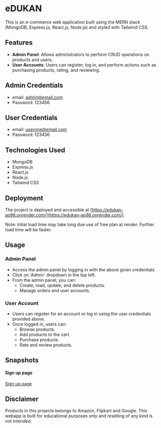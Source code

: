 # eDUKAN

This is an e-commerce web application built using the MERN stack (MongoDB, Express.js, React.js, Node.js) and styled with Tailwind CSS.

## Features

- **Admin Panel**: Allows administrators to perform CRUD operations on products and users.
- **User Accounts**: Users can register, log in, and perform actions such as purchasing products, rating, and reviewing.

## Admin Credentials

- email: admin@email.com
- Password: 123456

## User Credentials

- email: userone@email.com
- Password: 123456

## Technologies Used

- MongoDB
- Express.js
- React.js
- Node.js
- Tailwind CSS

## Deployment

The project is deployed and accessible at [https://edukan-ap98.onrender.com/](https://edukan-ap98.onrender.com/).

Note: Intial load time may take long due use of free plan at render. Further load time will be faster.


## Usage

### Admin Panel

- Access the admin panel by logging in with the above given credentials 
- Click on 'Admin' dropdown in the top left.
- From the admin panel, you can:
  - Create, read, update, and delete products.
  - Manage orders and user accounts.

### User Account

- Users can register for an account or log in using the user credentials provided above.
- Once logged in, users can:
  - Browse products.
  - Add products to the cart.
  - Purchase products.
  - Rate and review products.

## Snapshots
#### Sign up page
[Sign up page](../Screenshots/user/signup.jpg)

## Disclaimer

Products in this projects belongs to Amazon, Flipkart and Google. This webapp is built for educational purposes only and reselling of any kind is not intended.
